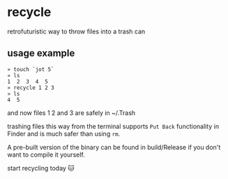 # recycle

retrofuturistic way to throw files into a trash can

## usage example

    » touch `jot 5`
    » ls
    1  2  3  4  5
    » recycle 1 2 3
    » ls
    4  5

and now files 1 2 and 3 are safely in ~/.Trash


trashing files this way from the terminal supports `Put Back` functionality in Finder and is much safer than using `rm`.

A pre-built version of the binary can be found in build/Release if you don't want to compile it yourself.


start recycling today :cat:
